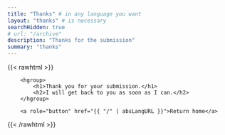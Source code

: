 ```yaml
---
title: "Thanks" # in any language you want
layout: "thanks" # is necessary
searchHidden: true
# url: "/archive"
description: "Thanks for the submission"
summary: "thanks"
---
```


{{< rawhtml >}}

        <hgroup>
            <h1>Thank you for your submission.</h1>
            <h2>I will get back to you as soon as I can.</h2>
        </hgroup>
        
        <a role="button" href="{{ "/" | absLangURL }}">Return home</a>

{{< /rawhtml >}}